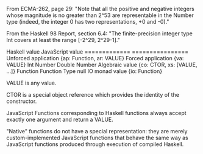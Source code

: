 
From ECMA-262, page 29:
"Note that all the positive and negative integers whose magnitude is no greater
than 2^53 are representable in the Number type (indeed, the integer 0 has two
representations, +0 and -0)."

From the Haskell 98 Report, section 6.4:
"The finite-precision integer type Int covers at least the range [-2^29,
2^29-1]."


Haskell value        JavaScript value
=============        ================
Unforced application {ap: Function, ar: VALUE}
Forced application   {va: VALUE}
Int                  Number
Double               Number
Algebraic value      {co: CTOR, xs: [VALUE, ...]}
Function             Function
Type                 null
IO monad value       {io: Function}

VALUE is any value.

CTOR is a special object reference which provides the identity of the
constructor.

JavaScript Functions corresponding to Haskell functions always accept exactly one
argument and return a VALUE.

"Native" functions do not have a special representation: they are merely
custom-implemented JavaScript functions that behave the same way as JavaScript
functions produced through execution of compiled Haskell.

